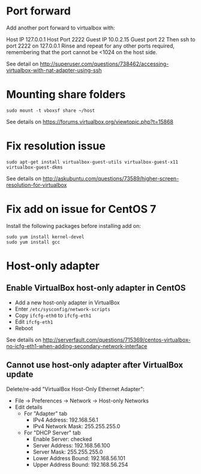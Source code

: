 # Port forward

Add another port forward to virtualbox with:

Host IP 127.0.0.1 Host Port 2222 Guest IP 10.0.2.15 Guest port 22
Then ssh to port 2222 on 127.0.0.1
Rinse and repeat for any other ports required, remembering that the port cannot be <1024 on the host side.

See detail on <http://superuser.com/questions/738462/accessing-virtualbox-with-nat-adapter-using-ssh> 

# Mounting share folders

    sudo mount -t vboxsf share ~/host

See details on <https://forums.virtualbox.org/viewtopic.php?t=15868> 

# Fix resolution issue

    sudo apt-get install virtualbox-guest-utils virtualbox-guest-x11 virtualbox-guest-dkms

See details on <http://askubuntu.com/questions/73589/higher-screen-resolution-for-virtualbox>

# Fix add on issue for CentOS 7

Install the following packages before installing add on:

    sudo yum install kernel-devel
    sudo yum install gcc

# Host-only adapter

## Enable VirtualBox host-only adapter in CentOS

* Add a new host-only adapter in VirtualBox
* Enter `/etc/sysconfig/network-scripts`
* Copy `ifcfg-eth0` to `ifcfg-eth1`
* Edit `ifcfg-eth1`
* Reboot

See details on <http://serverfault.com/questions/715369/centos-virtualbox-no-icfg-eth1-when-adding-secondary-network-interface>

## Cannot use host-only adapter after VirtualBox update

Delete/re-add "VirtualBox Host-Only Ethernet Adapter":

* File -> Preferences -> Network -> Host-only Networks
* Edit details
  * For "Adapter" tab
    * IPv4 Address: 192.168.56.1
    * IPv4 Network Mask: 255.255.255.0
  * For "DHCP Server" tab
    * Enable Server: checked
    * Server Address: 192.168.56.100
    * Server Mask: 255.255.255.0
    * Lower Address Bound: 192.168.56.101
    * Upper Address Bound: 192.168.56.254